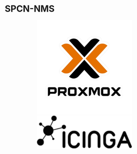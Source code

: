 # SPCN-NMS
<p align="center"><a href="https://pve22.ipv9.me/#v1:0:18:4:::::::"> <img src="Screenshots/logo.png"width=300 alt="Paris"></a><a href="http://172.31.0.211/icingaweb2"> <img src="Screenshots\Icinga_logo.svg"width=300 alt="Paris"></a></p>

